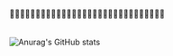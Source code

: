 🍄🌱💐🍄🌱💐🍄🌱💐🍄🌱💐🍄🌱💐🍄🌱💐🍄🌱💐🍄🌱💐🍄🌱💐🍄🌱💐                                                                                                                                                        
<br>                                                                                                                     
![Anurag's GitHub stats](https://github-readme-stats.vercel.app/api?username=anuraghazra&theme=dark&show_icons=true)



<!--
**yasmincgomes/YasminCGomes** is a ✨ _special_ ✨ repository because its `README.md` (this file) appears on your GitHub profile.

Here are some ideas to get you started:

- 🔭 I’m currently working on ...
- 🌱 I’m currently learning ...
- 👯 I’m looking to collaborate on ...
- 🤔 I’m looking for help with ...
- 💬 Ask me about ...
- 📫 How to reach me: ...
- 😄 Pronouns: ...
- ⚡ Fun fact: ...
-->

